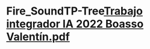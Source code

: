 # Fire_SoundTP-Tree[Trabajo integrador IA 2022 Boasso Valentín.pdf](https://github.com/vboasso/Fire_SoundTP-Tree/files/8961558/Trabajo.integrador.IA.2022.Boasso.Valentin.pdf)
